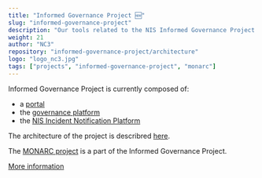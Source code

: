 ```yaml
---
title: "Informed Governance Project 🆕"
slug: "informed-governance-project"
description: "Our tools related to the NIS Informed Governance Project."
weight: 21
author: "NC3"
repository: "informed-governance-project/architecture"
logo: "logo_nc3.jpg"
tags: ["projects", "informed-governance-project", "monarc"]
---
```


Informed Governance Project is currently composed of:

- a [portal](https://github.com/informed-governance-project/portal)
- the [governance platform](https://github.com/informed-governance-project/governance-platform)
- the [NIS Incident Notification Platform](https://github.com/informed-governance-project/NISINP)


The architecture of the project is describred
[here](https://github.com/informed-governance-project/architecture).

The [MONARC project](https://github.com/monarc-project) is a part of the Informed Governance Project.


[More information](https://github.com/informed-governance-project)
